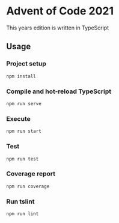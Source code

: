 # Advent of Code 2021

This years edition is written in TypeScript

## Usage

### Project setup

```
npm install
```

### Compile and hot-reload TypeScript

```
npm run serve
```

### Execute

```
npm run start
```

### Test

```
npm run test
```

### Coverage report

```
npm run coverage
```

### Run tslint

```
npm run lint
```
